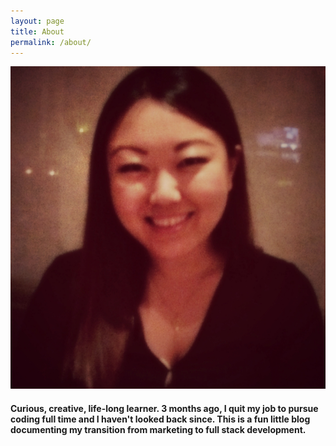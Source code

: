 ```yaml
---
layout: page
title: About
permalink: /about/
---
```


<div>
  <img class="img" src="/imgs/IMG_me.jpg">
  <br>
</div>

<h4 class="center-text">Curious, creative, life-long learner.  3 months ago, I quit my job to pursue coding full time and I haven't looked back since. This is a fun little blog documenting my transition from marketing to full stack development.
</h4>